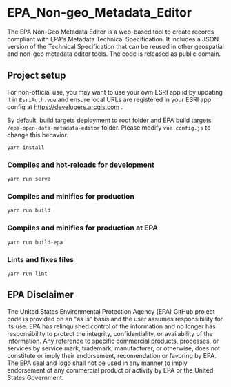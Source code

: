 # EPA_Non-geo_Metadata_Editor

The EPA Non-Geo Metadata Editor is a web-based tool to create records compliant with EPA's Metadata Technical Specification. It includes a JSON version of the Technical Specification that can be reused in other geospatial and non-geo metadata editor tools. The code is released as public domain.

## Project setup

For non-official use, you may want to use your own ESRI app id by updating it in `EsriAuth.vue` and ensure local URLs are registered in your ESRI app config at https://developers.arcgis.com .

By default, build targets deployment to root folder and EPA build targets `/epa-open-data-metadata-editor` folder. Please modify `vue.config.js` to change this behavior.

```
yarn install
```

### Compiles and hot-reloads for development

```
yarn run serve
```

### Compiles and minifies for production

```
yarn run build
```

### Compiles and minifies for production at EPA

```
yarn run build-epa
```

### Lints and fixes files

```
yarn run lint
```

## EPA Disclaimer
The United States Environmental Protection Agency (EPA) GitHub project code is provided on an "as is" basis and the user assumes responsibility for its use. EPA has relinquished control of the information and no longer has responsibility to protect the integrity, confidentiality, or availability of the information. Any reference to specific commercial products, processes, or services by service mark, trademark, manufacturer, or otherwise, does not constitute or imply their endorsement, recomendation or favoring by EPA. The EPA seal and logo shall not be used in any manner to imply endorsement of any commercial product or activity by EPA or the United States Government.
